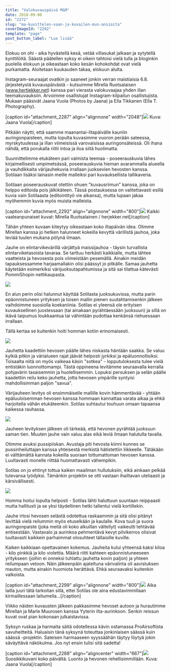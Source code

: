 ```yaml
---
title: "Valokuvauspäivä M&M"
date: 2018-09-06
id: "2272"
slug: "ma-kuvittelen-vaan-ja-kuvailen-mun-ansioita"
coverImageId: "2292"
template: "page"
post_button_label: "Lue lisää"
---
```


Elokuu on ohi - aika hyvästellä kesä, vetää villasukat jalkaan ja sytytellä kynttilöitä. Säästä päätellen syksy ei oikein tahtoisi vielä tulla ja bloginkin puolella elokuun ja oikeastaan koko kesän kohokohdat ovat vielä purkamatta. Aloitetaan kuukauden takaa, elokuun alulta.

Instagram-seuraajat ovatkin jo saaneet jonkin verran maistiaisia 6.8. järjestetystä kuvauspäivästä - kutsuimme Mirella Ruotsalaisen (www.hertjekker.net) kanssa pari vierasta valokuvaajaa yhden illan teemakuvauksiin. Arvoimme osallistujat Instagram-kilpailun osallistujista. Mukaan pääsivät Jaana Vuola (Photos by Jaana) ja Ella Tikkanen (Ella T. Photography).

\[caption id="attachment_2287" align="alignnone" width="2048"\]![](/images/38537724_2155690241383665_7069699817722609664_o.jpg) Kuva: Jaana Vuola\[/caption\]

Pitkään näytti, että saamme maanantai-iltapäivälle kauniin auringonpaisteen, mutta lopulta kuvasimme vuoron perään sateessa, myrskytuulessa ja illan viimeisissä varovaisissa auringonsäteissä. Oli ihana nähdä, että porukalla riitti intoa ja iloa siitä huolimatta.

Suunnittelimme etukäteen pari valmista teemaa - poseerauskuvia lähes kirjaimellisesti umpimetsässä, poseerauskuvia hieman avarammalla alueella ja vauhdikkaita värijauhekuvia irrallaan juoksevien hevosten kanssa. Sotilaan lisäksi lainasin meille malleiksi pari kuvauksellista tallikaveria.

Sotilaan poseerauskuvat otettiin ohuen "kuvausriimun" kanssa, joka on helppo editoida pois jälkikäteen. Tässä postauksessa on valitettavasti esillä kuvia vain Sotilaasta (editointityö vie aikansa), mutta lupaan jakaa myöhemmin kuvia myös muista malleista.

\[caption id="attachment_2292" align="alignnone" width="800"\]![](/images/unknown-soldier-112-Edit-3.jpg) Kaikki vaaleanpunaiset kuvat: Mirella Ruotsalainen / herjekker.net\[/caption\]

Tähän yhteen kuvaan kiteytyy oikeastaan koko iltapäivän idea. Olimme Mirellan kanssa jo hetken halunneet kokeilla kevyttä värillistä jauhoa, joka leviää tuulen mukana pölynä ilmaan.

Jauhe on elintarvikevärillä värjättyä maissijauhoa - täysin turvallista elintarviketasoista tavaraa. Se tarttuu herkästi kaikkialle, mutta lähtee vaatteista ja hevosesta pois viimeistään pesemällä. Ainakin meidän tapauksessamme harjaamallakin olisi päässyt jo pitkälle. Samaa jauhetta käytetään esimerkiksi värijuoksutapahtumissa ja sitä sai tilattua kätevästi PommiShopin nettikaupasta.

![](/images/unknown-soldier-163-Edit-2.jpg)

En alun perin olisi halunnut käyttää Sotilasta juoksukuvissa, mutta parin epäonnistuneen yrityksen ja toisen mallin pienen suutahtamisenkin jälkeen vaihdoimme suosiolla koekaniinia. Sotilas ei yleensä ole erityisen kuvauksellinen juostessaan (tai ainakaan pyrähtäessään juoksuun) ja sillä on ikävä taipumus loukkaantua tai vähintään pudottaa kenkänsä riehuessaan irrallaan.

Tällä kertaa se kuitenkin hoiti homman kotiin erinomaisesti.

![](/images/unknown-soldier-135-Edit-2.jpg)

Jauhetta kaadettiin hevosen päälle lähes niskasta häntään saakka. Se valuu kylkiä pitkin ja värialueen rajat jäävät helposti jyrkiksi ja epäluonnollisiksi. Toisaalta niitä on myös vaikeaa käsin "sotkea" - lopputuloksesta tulee vielä entistäkin luonnottomampi. Tästä oppineena levitämme seuraavalla kerralla pohjavärin tasaisemmin ja huolellisemmin. Lopuksi persuksen ja selän päälle kaadettiin reilu keko jauhetta, jotta hevosen ympärille syntyisi mahdollisimman paljon "savua".

Värijauheen levitys oli ensimmäiselle mallille kovin hämmentävää - yhtään epäluuloisemman hevosen kanssa hommaan kannattaa varata aikaa ja ehkä harjoitella vähän etukäteenkin. Sotilas suhtautui touhuun omaan tapaansa kaikessa rauhassa.

![](/images/unknown-soldier-138.jpg)

Jauheen levityksen jälkeen oli tärkeää, että hevonen pyrähtää juoksuun saman tien. Muuten jauhe vain valuu alas eikä leviä ilmaan halutulla tavalla.

Otimme avuksi pussipiiskan. Avustaja piti hevosta kiinni kunnes se pussinheiluttajan kanssa yhteisestä merkistä hätistettiin liikkeelle. Tätäkään ei välttämättä kannata kokeilla suoraan tottumattoman hevosen kanssa. Luultavasti monelle riittää huomattavasti vähempikin.

Sotilas on jo ehtinyt tottua kaiken maailman hullutuksiin, eikä ainkaan pelkää tulevansa lyödyksi. Tämänkin projektin se otti vastaan ihailtavan uteliaasti ja kärsivällisesti.

![](/images/unknown-soldier-142.jpg)

Homma hoitui lopulta helposti - Sotilas lähti haluttuun suuntaan reippaasti mutta hallitusti ja se yksi täydellinen hetki tallentui vielä kortillekin.

Jauhe irtosi hevosen selästä odotettua raskaammin ja sitä olisi pitänyt levittää vielä reilummin myös etuselkään ja kaulalle. Kova tuuli ja suora auringonpaiste (joka meitä oli koko alkuillan vältellyt) vaikeutti tehtävää entisestään. Vastavalo ja aurinkoa pehmentävä kevyt pilvikerros olisivat luultavasti kaikkein parhaimmat olosuhteet tällaisille kuville.

Kaiken kaikkiaan opettavainen kokemus. Jauheita kului yhteensä kaksi kiloa - kilo pinkkiä ja kilo violettia. Määrä riitti kahteen epäonnistuneeseen yritykseen (joihin ei onneksi tuhlattu jauhetta kovin paljon) ja yhteen reilumpaan vetoon. Näin jälkeenpäin ajateltuna värivalinta oli aavistuksen mauton, mutta ainakin huomiota herättävä. Ehkä seuraavaksi kuitenkin valkoista.

\[caption id="attachment_2299" align="alignnone" width="800"\]![](/images/unknown-soldier-derp.jpg) Aika lailla juuri tätä tarkoitan sillä, ettei Sotilas ole aina edustavimmillaan kirmaillessaan laitumella...\[/caption\]

Viikko näiden kuvausten jälkeen pakkasimme hevoset autoon ja hurautimme Mirellan ja Marle Muurosen kanssa Yyterin ilta-aurinkoon. Senkin reissun kuvat ovat pian kokonaan julkaistavissa.

Syksyn ruskaa ja harmaita säitä odotellessa kävin ostamassa ProAirsoftista savuheitteitä. Haluaisin tänä syksynä toteuttaa jonkinlaisen säässä kuin säässä -projektin. Sateisen harmaaseen syyssäähän täytyy löytyä jokin säväyttävä näkökulma. Jos nyt ensin tulisi sitä sadetta!

\[caption id="attachment_2288" align="aligncenter" width="667"\]![](/images/39453750_1188178427987637_9017220517249155072_n-667x1000.jpg) Suosikkikuvani koko päivältä. Luonto ja hevonen rehellisimmillään. Kuva: Jaana Vuola\[/caption\]
